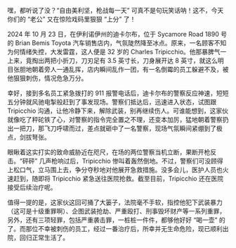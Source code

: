 嘿，都听说了没？“自由美利坚，枪战每一天” 可真不是句玩笑话呐！这不，今天你们的 “老公” 又在惊险戏码里狠狠 “上分” 了！

2024 年 10 月 23 日，在伊利诺伊州的迪卡尔布，位于 Sycamore Road 1890 号的 Brian Bemis Toyota 汽车销售店内，气氛陡然降至冰点。原来，一名顾客不知为何情绪失控，大发雷霆，这人便是 32 岁的 Charles Tripicchio。他那暴脾气一上来，竟掏出两把小折刀，刀刃足有 3.5 英寸长，刀身展开达 8 英寸，就这么明目张胆地朝着旁人一通乱挥，店内瞬间乱作一团，有一名倒霉的员工躲避不及，被他狠狠刺伤，情况危急万分。

幸好，接到多名员工紧急拨打的 911 报警电话后，迪卡尔布的警察反应神速，短短五分钟就风驰电掣般赶到了事发现场。警察们抵达后，迅速进入状态，试图跟 Tripicchio 沟通，让他冷静下来，解除武装，别再继续伤人。可谁能想到，这家伙就像吃了秤砣铁了心，对警察的指令完全置之不理，还变本加厉，猛地朝着警察扔出一把刀，那飞刀呼啸而过，差点就砸中了一名警察，现场气氛瞬间紧绷到了极点，剑拔弩张。

眼瞅着这实打实的致命威胁近在咫尺，在场的两位警察当机立断，果断开枪反击。“砰砰” 几声枪响过后，Tripicchio 惨叫着轰然倒地。不过，警察们可没顾得上松口气，立马围上去，争分夺秒地对他展开急救措施。没多会儿，医护人员也火速赶到，随即将 Tripicchio 紧急送往医院抢救。截至目前，Tripicchio 还在医院接受后续治疗呢。

值得一提的是，这家伙这回可捅了大篓子，法院毫不手软，指控他犯下武装暴力（这可是十级重罪啊）、企图武装抢劫、严重殴打、刑事毁坏财产等一系列重罪，另外，还有三项轻罪，包括严重袭击罪，一桩桩一件件，都够他好好 “喝一壶” 的了。而那位不幸被刺伤的员工，经过一番治疗后，所幸并无生命危险，现已顺利出院，回归正常生活了。